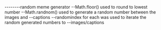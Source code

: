 --------random meme generator
--Math.floor() used to round to lowest number
--Math.randnom() used to generate a random number between the images and --captions
--randomindex for each was used to iterate the random generated numbers to --images/captions
